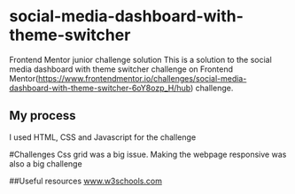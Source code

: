 # social-media-dashboard-with-theme-switcher
Frontend Mentor junior challenge solution
This is a solution to the social media dashboard with theme switcher challenge on Frontend Mentor(https://www.frontendmentor.io/challenges/social-media-dashboard-with-theme-switcher-6oY8ozp_H/hub) challenge.

## My process
I used HTML, CSS and Javascript for the challenge

#Challenges
Css grid was a big issue.
Making the webpage responsive was also a big challenge

##Useful resources
www.w3schools.com
